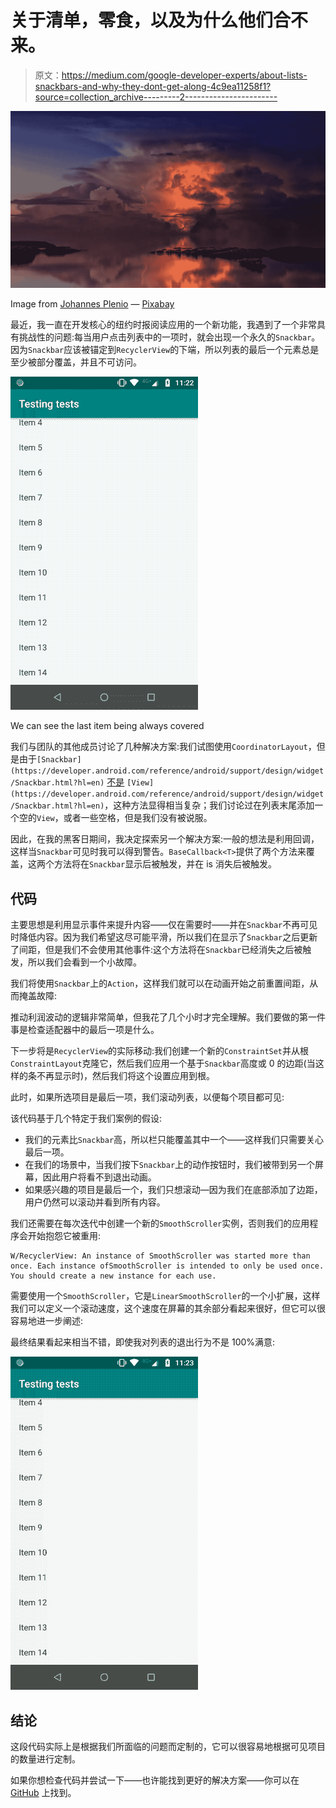 # 关于清单，零食，以及为什么他们合不来。

> 原文：<https://medium.com/google-developer-experts/about-lists-snackbars-and-why-they-dont-get-along-4c9ea11258f1?source=collection_archive---------2----------------------->

![](img/7fc19668fc5ded5f5aaef6deaa7c01bc.png)

Image from [Johannes Plenio](https://www.instagram.com/jplenio/) — [Pixabay](https://medium.com/u/a640208c527a?source=post_page-----4c9ea11258f1--------------------------------)

最近，我一直在开发核心的纽约时报阅读应用的一个新功能，我遇到了一个非常具有挑战性的问题:每当用户点击列表中的一项时，就会出现一个永久的`Snackbar`。因为`Snackbar`应该被锚定到`RecyclerView`的下端，所以列表的最后一个元素总是至少被部分覆盖，并且不可访问。

![](img/9bd0512c9d6c38946ada3a44a93a0fbc.png)

We can see the last item being always covered

我们与团队的其他成员讨论了几种解决方案:我们试图使用`CoordinatorLayout`，但是由于`[Snackbar](https://developer.android.com/reference/android/support/design/widget/Snackbar.html?hl=en)` [不是](https://developer.android.com/reference/android/support/design/widget/Snackbar.html?hl=en) `[View](https://developer.android.com/reference/android/support/design/widget/Snackbar.html?hl=en)`，这种方法显得相当复杂；我们讨论过在列表末尾添加一个空的`View`，或者一些空格，但是我们没有被说服。

因此，在我的黑客日期间，我决定探索另一个解决方案:一般的想法是利用回调，这样当`Snackbar`可见时我可以得到警告。`BaseCallback<T>`提供了两个方法来覆盖，这两个方法将在`Snackbar`显示后被触发，并在 is 消失后被触发。

## 代码

主要思想是利用显示事件来提升内容——仅在需要时——并在`Snackbar`不再可见时降低内容。因为我们希望这尽可能平滑，所以我们在显示了`Snackbar`之后更新了间距，但是我们不会使用其他事件:这个方法将在`Snackbar`已经消失之后被触发，所以我们会看到一个小故障。

我们将使用`Snackbar`上的`Action`，这样我们就可以在动画开始之前重置间距，从而掩盖故障:

推动利润波动的逻辑非常简单，但我花了几个小时才完全理解。我们要做的第一件事是检查适配器中的最后一项是什么。

下一步将是`RecyclerView`的实际移动:我们创建一个新的`ConstraintSet`并从根`ConstraintLayout`克隆它，然后我们应用一个基于`Snackbar`高度或 0 的边距(当这样的条不再显示时)，然后我们将这个设置应用到根。

此时，如果所选项目是最后一项，我们滚动列表，以便每个项目都可见:

该代码基于几个特定于我们案例的假设:

*   我们的元素比`Snackbar`高，所以栏只能覆盖其中一个——这样我们只需要关心最后一项。
*   在我们的场景中，当我们按下`Snackbar`上的动作按钮时，我们被带到另一个屏幕，因此用户将看不到退出动画。
*   如果感兴趣的项目是最后一个，我们只想滚动—因为我们在底部添加了边距，用户仍然可以滚动并看到所有内容。

我们还需要在每次迭代中创建一个新的`SmoothScroller`实例，否则我们的应用程序会开始抱怨它被重用:

```
W/RecyclerView: An instance of SmoothScroller was started more than once. Each instance ofSmoothScroller is intended to only be used once. You should create a new instance for each use.
```

需要使用一个`SmoothScroller`，它是`LinearSmoothScroller`的一个小扩展，这样我们可以定义一个滚动速度，这个速度在屏幕的其余部分看起来很好，但它可以很容易地进一步阐述:

最终结果看起来相当不错，即使我对列表的退出行为不是 100%满意:

![](img/029941d821d5b86976ace526770b041d.png)

## 结论

这段代码实际上是根据我们所面临的问题而定制的，它可以很容易地根据可见项目的数量进行定制。

如果你想检查代码并尝试一下——也许能找到更好的解决方案——你可以在 [GitHub](https://github.com/tiwiz/AndroidXSharedTest) 上找到。
